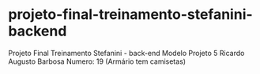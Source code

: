 # projeto-final-treinamento-stefanini-backend
Projeto Final Treinamento Stefanini - back-end Modelo Projeto 5
Ricardo Augusto Barbosa Numero: 19 (Armário tem camisetas)
